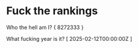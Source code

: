 # Fuck the rankings

Who the hell am I?
{ 8272333 }

What fucking year is it?
[ 2025-02-12T00:00:00Z ]
